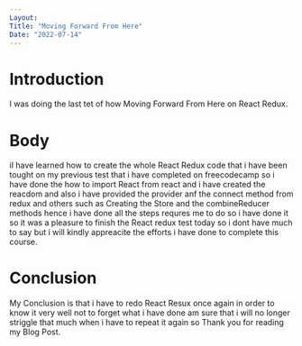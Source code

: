 ```yaml
---
Layout:
Title: "Moving Forward From Here"
Date: "2022-07-14"
---
```


# Introduction
I was doing the last tet of how Moving Forward From Here on React Redux.

# Body

iI have learned how to create the whole React Redux code that i have been tought on my previous test that i have completed on freecodecamp so i have done the how to import React from react and i have created the reacdom and also i have provided the provider anf the connect method from redux and others such as Creating the Store and the combineReducer methods  hence i have done all the steps requres me to do so i have done it so it was a pleasure to finish the React redux test today so i dont have much to say but i will kindly appreacite the efforts i have done to complete this course.

# Conclusion 

My Conclusion is that i have to redo React Resux once again in order to know it very well not to forget what i have done am sure that i will no longer striggle that much when i have to repeat it again so Thank you for reading my Blog Post.
 